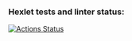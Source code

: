 ### Hexlet tests and linter status:
[![Actions Status](https://github.com/bykulaq/php-oop-project-60/actions/workflows/hexlet-check.yml/badge.svg)](https://github.com/bykulaq/php-oop-project-60/actions)
